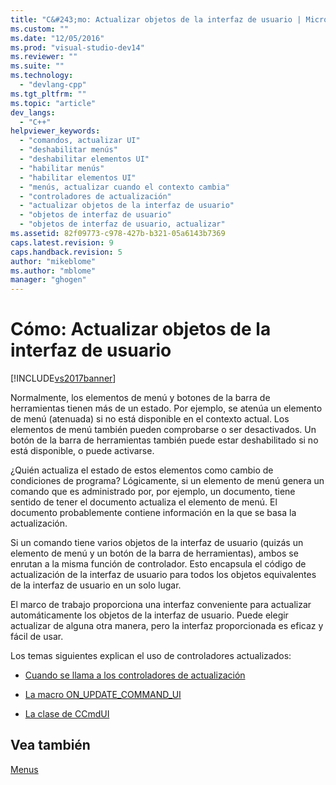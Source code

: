 ```yaml
---
title: "C&#243;mo: Actualizar objetos de la interfaz de usuario | Microsoft Docs"
ms.custom: ""
ms.date: "12/05/2016"
ms.prod: "visual-studio-dev14"
ms.reviewer: ""
ms.suite: ""
ms.technology: 
  - "devlang-cpp"
ms.tgt_pltfrm: ""
ms.topic: "article"
dev_langs: 
  - "C++"
helpviewer_keywords: 
  - "comandos, actualizar UI"
  - "deshabilitar menús"
  - "deshabilitar elementos UI"
  - "habilitar menús"
  - "habilitar elementos UI"
  - "menús, actualizar cuando el contexto cambia"
  - "controladores de actualización"
  - "actualizar objetos de la interfaz de usuario"
  - "objetos de interfaz de usuario"
  - "objetos de interfaz de usuario, actualizar"
ms.assetid: 82f09773-c978-427b-b321-05a6143b7369
caps.latest.revision: 9
caps.handback.revision: 5
author: "mikeblome"
ms.author: "mblome"
manager: "ghogen"
---
```

# C&#243;mo: Actualizar objetos de la interfaz de usuario
[!INCLUDE[vs2017banner](../assembler/inline/includes/vs2017banner.md)]

Normalmente, los elementos de menú y botones de la barra de herramientas tienen más de un estado.  Por ejemplo, se atenúa un elemento de menú \(atenuada\) si no está disponible en el contexto actual.  Los elementos de menú también pueden comprobarse o ser desactivados.  Un botón de la barra de herramientas también puede estar deshabilitado si no está disponible, o puede activarse.  
  
 ¿Quién actualiza el estado de estos elementos como cambio de condiciones de programa?  Lógicamente, si un elemento de menú genera un comando que es administrado por, por ejemplo, un documento, tiene sentido de tener el documento actualiza el elemento de menú.  El documento probablemente contiene información en la que se basa la actualización.  
  
 Si un comando tiene varios objetos de la interfaz de usuario \(quizás un elemento de menú y un botón de la barra de herramientas\), ambos se enrutan a la misma función de controlador.  Esto encapsula el código de actualización de la interfaz de usuario para todos los objetos equivalentes de la interfaz de usuario en un solo lugar.  
  
 El marco de trabajo proporciona una interfaz conveniente para actualizar automáticamente los objetos de la interfaz de usuario.  Puede elegir actualizar de alguna otra manera, pero la interfaz proporcionada es eficaz y fácil de usar.  
  
 Los temas siguientes explican el uso de controladores actualizados:  
  
-   [Cuando se llama a los controladores de actualización](../mfc/when-update-handlers-are-called.md)  
  
-   [La macro ON\_UPDATE\_COMMAND\_UI](../mfc/on-update-command-ui-macro.md)  
  
-   [La clase de CCmdUI](../mfc/the-ccmdui-class.md)  
  
## Vea también  
 [Menus](../mfc/menus-mfc.md)